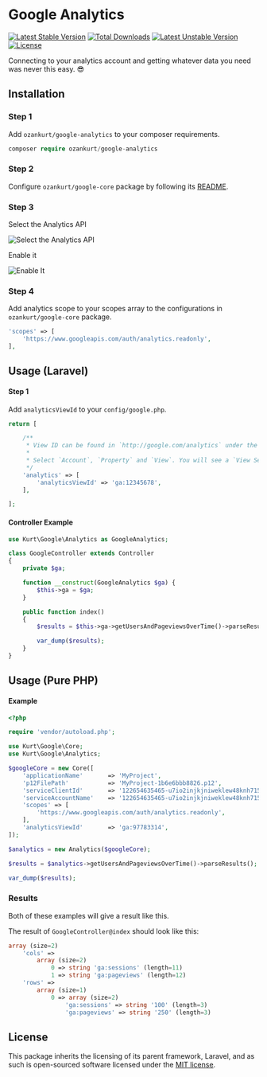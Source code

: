 # Google Analytics

[![Latest Stable Version](https://poser.pugx.org/ozankurt/google-analytics/v/stable)](https://packagist.org/packages/ozankurt/google-analytics) [![Total Downloads](https://poser.pugx.org/ozankurt/google-analytics/downloads)](https://packagist.org/packages/ozankurt/google-analytics) [![Latest Unstable Version](https://poser.pugx.org/ozankurt/google-analytics/v/unstable)](https://packagist.org/packages/ozankurt/google-analytics) [![License](https://poser.pugx.org/ozankurt/google-analytics/license)](https://packagist.org/packages/ozankurt/google-analytics)

Connecting to your analytics account and getting whatever data you need was never this easy. :sunglasses:

## Installation

### Step 1
Add `ozankurt/google-analytics` to your composer requirements.

```php
composer require ozankurt/google-analytics
```

### Step 2
Configure `ozankurt/google-core` package by following its [README](https://github.com/OzanKurt/google-core/blob/master/README.md).

### Step 3

Select the Analytics API

![Select the Analytics API](http://i.imgur.com/t8RqhVN.png)

Enable it

![Enable It](http://i.imgur.com/w2B0YKB.png)

### Step 4

Add analytics scope to your scopes array to the configurations in `ozankurt/google-core` package.

```php
'scopes' => [
	'https://www.googleapis.com/auth/analytics.readonly',
],
```

## Usage (Laravel)

#### Step 1

Add `analyticsViewId` to your `config/google.php`.

```php
return [

    /**
     * View ID can be found in `http://google.com/analytics` under the `Admin` tab on navigation.
     *
     * Select `Account`, `Property` and `View`. You will see a `View Settings` link.
     */
    'analytics' => [
        'analyticsViewId' => 'ga:12345678',
    ],

];
```

#### Controller Example

```php
use Kurt\Google\Analytics as GoogleAnalytics;

class GoogleController extends Controller
{
    private $ga;

    function __construct(GoogleAnalytics $ga) {
        $this->ga = $ga;
    }

    public function index()
    {
        $results = $this->ga->getUsersAndPageviewsOverTime()->parseResults();

        var_dump($results);
    }
}
```

## Usage (Pure PHP)

#### Example

```php
<?php

require 'vendor/autoload.php';

use Kurt\Google\Core;
use Kurt\Google\Analytics;

$googleCore = new Core([
    'applicationName'       => 'MyProject',
    'p12FilePath'           => 'MyProject-1b6e6bbb8826.p12',
    'serviceClientId'       => '122654635465-u7io2injkjniweklew48knh7158.apps.googleusercontent.com',
    'serviceAccountName'    => '122654635465-u7io2injkjniweklew48knh7158@developer.gserviceaccount.com',
    'scopes' => [
        'https://www.googleapis.com/auth/analytics.readonly',
    ],
    'analyticsViewId'       => 'ga:97783314',
]);

$analytics = new Analytics($googleCore);

$results = $analytics->getUsersAndPageviewsOverTime()->parseResults();

var_dump($results);
```

### Results

Both of these examples will give a result like this.

The result of `GoogleController@index` should look like this:

```php
array (size=2)
    'cols' => 
        array (size=2)
            0 => string 'ga:sessions' (length=11)
            1 => string 'ga:pageviews' (length=12)
    'rows' => 
        array (size=1)
            0 => array (size=2)
                'ga:sessions' => string '100' (length=3)
                'ga:pageviews' => string '250' (length=3)
```

## License

This package inherits the licensing of its parent framework, Laravel, and as such is open-sourced 
software licensed under the [MIT license](http://opensource.org/licenses/MIT).
